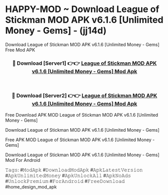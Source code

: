 # HAPPY-MOD ~ Download League of Stickman MOD APK v6.1.6 [Unlimited Money - Gems] - (jj14d)
Download League of Stickman MOD APK v6.1.6 [Unlimited Money - Gems] Free Mod APK

<div align="center">
<h3>🔴 Download [Server1] 👉👉 <a href="https://apk-comot.site?title=League_of_Stickman_MOD_APK_v6.1.6_[Unlimited_Money_-_Gems]">League of Stickman MOD APK v6.1.6 [Unlimited Money - Gems] Mod Apk</a></h3><br>

<h3>🔴 Download [Server2] 👉👉 <a href="https://apk-comot.site?title=League_of_Stickman_MOD_APK_v6.1.6_[Unlimited_Money_-_Gems]">League of Stickman MOD APK v6.1.6 [Unlimited Money - Gems] Mod Apk</a></h3>
</div>


Free Download APK MOD League of Stickman MOD APK v6.1.6 [Unlimited Money - Gems]

Download League of Stickman MOD APK v6.1.6 [Unlimited Money - Gems] 

Free APK MOD League of Stickman MOD APK v6.1.6 [Unlimited Money - Gems] 

Download League of Stickman MOD APK v6.1.6 [Unlimited Money - Gems] Mod For Android

𝚃𝚊𝚐𝚜: #𝙼𝚘𝚍𝙰𝚙𝚔 #𝙳𝚘𝚠𝚗𝚕𝚘𝚊𝚍𝙼𝚘𝚍𝙰𝚙𝚔 #𝙰𝚙𝚔𝙻𝚊𝚝𝚎𝚜𝚝𝚅𝚎𝚛𝚜𝚒𝚘𝚗 #𝙰𝚙𝚔𝚄𝚗𝚕𝚒𝚖𝚒𝚝𝚎𝚍𝙼𝚘𝚗𝚎𝚢 #𝙰𝚙𝚔𝚄𝚗𝚕𝚘𝚌𝚔𝙰𝚕𝚕 #𝙰𝚙𝚔𝙽𝚘𝙰𝚍𝚜 #𝚄𝚗𝚕𝚘𝚌𝚔𝙿𝚛𝚎𝚖𝚒𝚞𝚖 #𝙵𝚘𝚛𝙰𝚗𝚍𝚛𝚘𝚒𝚍 #𝙵𝚛𝚎𝚎𝙳𝚘𝚠𝚗𝚕𝚘𝚊𝚍 #home_design_mod_apk